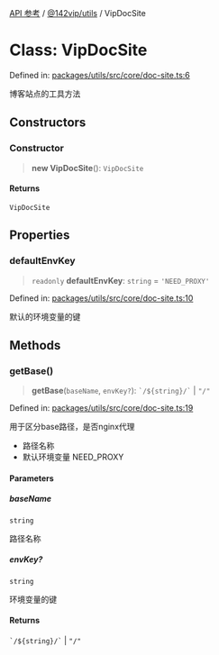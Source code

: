 [API 参考](../wiki/Home) / [@142vip/utils](../wiki/@142vip.utils) / VipDocSite

# Class: VipDocSite

Defined in: [packages/utils/src/core/doc-site.ts:6](https://github.com/142vip/core-x/blob/15d5bc9ef4bece78c0e60bdf074a2d245f625100/packages/utils/src/core/doc-site.ts#L6)

博客站点的工具方法

## Constructors

### Constructor

> **new VipDocSite**(): `VipDocSite`

#### Returns

`VipDocSite`

## Properties

### defaultEnvKey

> `readonly` **defaultEnvKey**: `string` = `'NEED_PROXY'`

Defined in: [packages/utils/src/core/doc-site.ts:10](https://github.com/142vip/core-x/blob/15d5bc9ef4bece78c0e60bdf074a2d245f625100/packages/utils/src/core/doc-site.ts#L10)

默认的环境变量的键

## Methods

### getBase()

> **getBase**(`baseName`, `envKey?`): `` `/${string}/` `` | `"/"`

Defined in: [packages/utils/src/core/doc-site.ts:19](https://github.com/142vip/core-x/blob/15d5bc9ef4bece78c0e60bdf074a2d245f625100/packages/utils/src/core/doc-site.ts#L19)

用于区分base路径，是否nginx代理

* 路径名称
* 默认环境变量 NEED\_PROXY

#### Parameters

##### baseName

`string`

路径名称

##### envKey?

`string`

环境变量的键

#### Returns

`` `/${string}/` `` | `"/"`
